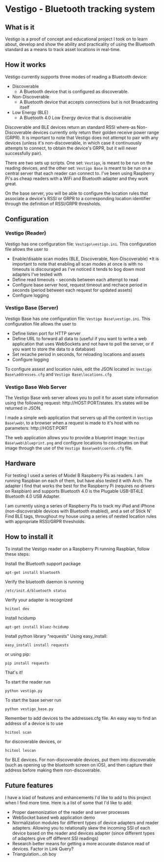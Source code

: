 Vestigo - Bluetooth tracking system
========================================================

What is it
------------
Vestigo is a proof of concept and educational project I took on to learn about, develop and show the ability and practicality of using the Bluetooth standard as a means to track asset locations in real-time.

How it works
------------
Vestigo currently supports three modes of reading a Bluetooth device:

- Discoverable
	- A Bluetooth device that is configured as discoverable.
- Non-Discoverable
	- A Bluetooth device that accepts connections but is not Broadcasting itself
- Low Energy (BLE)
	- A Bluetooth 4.0 Low Energy device that is discoverable

Discoverable and BLE devices return an standard RSSI where-as Non-Discoverable devices currently only return their golden receive power range (GRPR). It is important to note that Vestigo does not attempt to pair with any devices (unless it's non-discoverable, in which case it continuously attempts to connect, to obtain the device's GRPR, but it will never successfully pair).

There are two sets up scripts. One set: `Vestigo`, is meant to be run on the reading devices, and the other set: `Vestigo Base` is meant to be run on a central server that each reader can connect to. I've been using Raspberry Pi's as cheap readers with a WiFi and Bluetooth adapter and they work great.

On the base server, you will be able to configure the location rules that associate a device's RSSI or GRPR to a corresponding location identifier through the definition of RSSI/GRPR thresholds.

Configuration
-------------
### Vestigo (Reader)

Vestigo has one configuration file: `Vestigo\vestigo.ini`.
This configuration file allows the user to 

- Enable/disable scan modes (BLE, Discoverable, Non-Discoverable)
	*It is important to note that enabling all scan modes at once is with no timeouts is discouraged as I've noticed it tends to bog down most adapters I've tested with
- Define read timeouts - seconds between each attempt to read
- Configure base server host, request timeout and rechace period in seconds (period between each request for updated assets)
- Configure logging

### Vestigo Base (Server)
Vestigo Base has one configuration file: `Vestigo Base\vestigo.ini`.
This configuration file allows the user to 

- Define listen port for HTTP server
- Define URL to forward all data to (useful if you want to write a web application that uses WebSockets and not have to poll the server, or if you want to store the data to a database)
- Set recache period in seconds, for reloading locations and assets
- Configure logging

To configure assest and location rules, edit the JSON located in: `Vestigo Base\addresses.cfg` and `Vestigo Base\locations.cfg`

### Vestigo Base Web Server

The Vestigo Base web server allows you to poll it for asset state information using the following request: http://HOST:PORT/states. It's states will be returned in JSON.

I made a simple web application that servers up all the content in `Vestigo Base\web\` to a browser when a request is made to it's host with no parameters: http://HOST:PORT

The web application allows you to provide a blueprint image: `Vestigo Base\web\blueprint.png` and configure locations to coordinates on that image through the use of the `Vestigo Base\web\coords.cfg` file.

Hardware
--------
For testing I used a series of Model B Raspberry Pis as readers. I am running Raspbian on each of them, but have also tested it with Arch. The adapter I find that works the best for the Raspberry Pi (requires no drivers on Raspbian) and supports Bluetooth 4.0 is the Plugable USB-BT4LE Bluetooth 4.0 USB Adapter.

I am currently using a series of Raspberry Pis to track my iPad and iPhone (non-discoverable devices with Bluetooth enabled), and a set of Stick N' Find BLE tags, throughout my house using a series of nested location rules with appropriate RSSI/GRPR thresholds.

How to install it
-----------------
To install the Vestigo reader on a Raspberry Pi running Raspbian, follow these steps:

Install the Bluetooth support package

    apt-get install bluetooth

Verify the bluetooth daemon is running
	
    /etc/init.d/bluetooth status

Verify your adapter is recognized
	
	hcitool dev

Install hcidump
	
	apt-get install bluez-hcidump

Install python library "requests"
Using easy_install: 

	easy_install install requests

or using pip: 

	pip install requests


That's it!

To start the reader run

	python vestigo.py

To start the base server run

	python vestigo_base.py


Remember to add devices to the addresses.cfg file. An easy way to find an address of a device is to use 
	
	hcitool scan

for discoverable devices, or 

    hcitool lescan

for BLE devices. For non-discoverable devices, put them into discoverable (such as opening up the bluetooth screen on iOS), and then capture their address before making them non-discoverable.

Future features
---------------
I have a load of features and enhancements I'd like to add to this project when I find more time. Here is a list of some that I'd like to add:
- Proper daemonization of the reader and server processes
- WebSocket based web application demo
- Normalization modules for different types of device adapters and reader adapters. Allowing you to relationally skew the incoming SSI of each device based on the reader and devices adapter (since different types of adapters give off different SSI readings)
- Research better means for getting a more accurate distance read of devices. Factor in Link Query?
- Triangulation...oh boy
